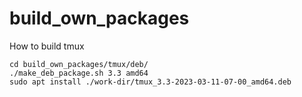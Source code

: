 # build_own_packages
How to build tmux
```
cd build_own_packages/tmux/deb/
./make_deb_package.sh 3.3 amd64
sudo apt install ./work-dir/tmux_3.3-2023-03-11-07-00_amd64.deb
```
